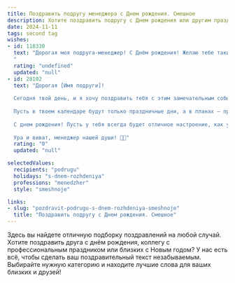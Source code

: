 ```yaml
---
title: Поздравить подругу менеджера c Днем рождения. Смешное
description: Хотите поздравить подругу c Днем рождения или другим праздником? Наш ИИ создаст незабываемое поздравление, а вы обязательно выделитесь среди других.  
date: 2024-11-11
tags: second tag
wishes:
- id: 118330
  text: "Дорогая моя подруга-менеджер! С Днём рождения! Желаю тебе таких годовых отчётов, которые сами себя заполняют, таких подчиненных, которые читают мысли, и такого количества выходных, что ты забудешь, что такое рабочая неделя!  Пусть твой бюджет всегда будет  в плюсе, а настроение – выше облаков!  Короче,  живи ярко,  как  богатый  и  счастливый  единорожка-начальник!
  "
  rating: "undefined"
  updated: "null"
- id: 28102
  text: "Дорогая [Имя подруги]!
  
  Сегодня твой день, и я хочу поздравить тебя с этим замечательным событием! Как настоящий менеджер, ты умеешь организовать даже свою собственную вечеринку лучше, чем многие компании проводят свои корпоративы. Желаю, чтобы в твоей жизни было столько же успехов, сколько у тебя проектов — а это, поверь, не так просто!
  
  Пусть в твоем календаре будут только праздничные дни, а в планах — приключения, которые не требуют отчетов и сводок! Желаю, чтобы каждый твой рабочий день проходил с кофе, улыбками и минимумом задач. А еще пусть клиенты всегда кидаются комплиментами, как «Лучший менеджер года» и «Забудьте про кризис — она справится!».
  
  С днем рождения! Пусть у тебя всегда будет отличное настроение, как у хорошо отлаженного механизма, и пусть твой жизненный баланс будет идеален, как KPI!
  
  Ура и виват, менеджер нашей души! 🎉🎈"
  rating: "0"
  updated: "null"

selectedValues:
  recipients: "podrugu"
  holidays: "s-dnem-rozhdeniya"
  professions: "menedzher"
  style: "smeshnoje"

links:
- slug: "pozdravit-podrugu-s-dnem-rozhdeniya-smeshnoje"
  title: "Поздравить подругу c Днем рождения. Смешное"
---
```


Здесь вы найдете отличную подборку поздравлений на любой случай. 
Хотите поздравить друга с днём рождения, коллегу с профессиональным праздником или близких с Новым годом? У нас есть всё, чтобы сделать ваш поздравительный текст незабываемым. Выбирайте нужную категорию и находите лучшие слова для ваших близких и друзей!
